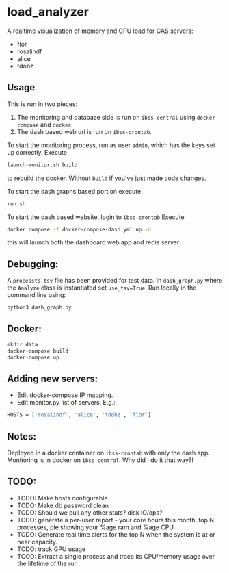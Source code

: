 # load_analyzer

A realtime visualization of memory and CPU load for CAS servers:
- flor
- rosalindf
- alice
- tdobz


## Usage

This is run in two pieces:
1. The monitoring and database side is run on `ibss-central` using `docker-compose` and `docker`.
2. The dash based web url is run on `ibss-crontab`.

To start the monitoring process, run as user `admin`, which has the keys set up correctly.
Execute 
```bash
launch-monitor.sh build
```
to rebuild the docker. Without `build` if you've just made code changes.

To start the dash graphs based portion execute
```bash
run.sh
```

To start the dash based website, login to `ibss-crontab`
Execute
```bash
docker compose -f docker-compose-dash.yml up -d
```

this will launch both the dashboard web app and redis server

## Debugging:
A `processts.tsv` file has been provided for test data.
In `dash_graph.py` where the `Analyze` class is instantiated set `use_tsv=True`.
Run locally in the command line using:
```bash
python3 dash_graph.py
```

## Docker:
```bash
mkdir data
docker-compose build
docker-compose up
```

## Adding new servers:
- Edit docker-compose IP mapping.
- Edit monitor.py list of servers. E.g.:
```bash
HOSTS = ['rosalindf', 'alice', 'tdobz', 'flor']
```

## Notes: 
Deployed in a docker container on `ibss-crontab` with only the dash app.
Monitoring is in docker on `ibss-central`. Why did I do it that way?!

## TODO:

- TODO: Make hosts configurable
- TODO: Make db password clean
- TODO: Should we pull any other stats? disk IO/ops?
- TODO: generate a per-user report - your core hours this month, top N processes, pie showing your %age ram 
and %age CPU.
- TODO: Generate real time alerts for the top N when the system is at or near capacity.
- TODO: track GPU usage
- TOOD: Extract a single process and trace its CPU/memory usage over the lifetime of the run

